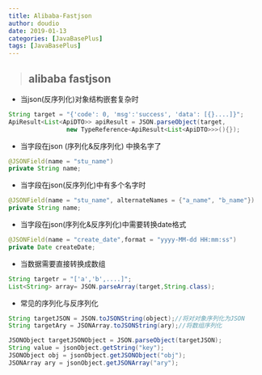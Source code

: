 ```yaml
---
title: Alibaba-Fastjson
author: doudio
date: 2019-01-13
categories: [JavaBasePlus]
tags: [JavaBasePlus]
---
```


> ## alibaba fastjson

* 当json(反序列化)对象结构嵌套复杂时

```java
String target = "{'code': 0, 'msg':'success', 'data': [{}....]}";
ApiResult<List<ApiDTO>> apiResult = JSON.parseObject(target, 
				new TypeReference<ApiResult<List<ApiDTO>>>(){});
```

* 当字段在json (序列化&反序列化) 中换名字了

```java
@JSONField(name = "stu_name")
private String name;
```

* 当字段在json(反序列化)中有多个名字时

```java
@JSONField(name = "stu_name", alternateNames = {"a_name", "b_name"})
private String name;
```

* 当字段在json(序列化&反序列化)中需要转换date格式

```java
@JSONField(name = "create_date",format = "yyyy-MM-dd HH:mm:ss")
private Date createDate;
```

* 当数据需要直接转换成数组

```java
String targetr = "['a','b',....]";
List<String> array= JSON.parseArray(target,String.class);
```

* 常见的序列化与反序列化

```java
String targetJSON = JSON.toJSONString(object);//将对对象序列化为JSON
String targetAry = JSONArray.toJSONString(ary);//将数组序列化

JSONObject targetJSONObject = JSON.parseObject(targetJSON);
String value = jsonObject.getString("key");
JSONObject obj = jsonObject.getJSONObject("obj");
JSONArray ary = jsonObject.getJSONArray("ary");
```
